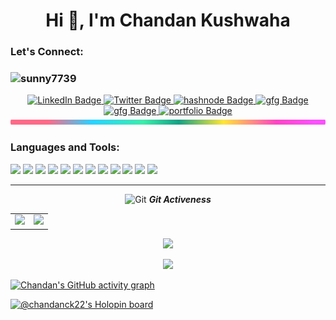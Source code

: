 

<h1 align="center">Hi 👋, I'm Chandan Kushwaha</h1>


<h3 align="left">Let's Connect:</h3>
<h3 align="left"> <img src="https://komarev.com/ghpvc/?username=sunny7739&label=Profile%20views&color=0e75b6&style=flat" alt="sunny7739" /> </h3>

<div id="badges" align = "center">
  <a href="https://www.linkedin.com/in/chandanck22/">
    <img src="https://img.shields.io/badge/LinkedIn-blue?style=for-the-badge&logo=linkedin&logoColor=white" alt="LinkedIn Badge"/>
  </a>
  <a href="https://twitter.com/chandanck22">
    <img src="https://img.shields.io/badge/X-000000?style=for-the-badge&logo=x&logoColor=white" alt="Twitter Badge"/>
  </a>
  <a href="https://nullhackers.hashnode.dev/">
    <img src="https://img.shields.io/badge/hashnode-orange?style=for-the-badge&logo=hashnode&logoColor=royalblue" alt="hashnode Badge"/>
  </a>
    <a href="https://auth.geeksforgeeks.org/user/chandanck221/practice">
    <img src="https://img.shields.io/badge/GeeksforGeeks-0F2B3C?style=for-the-badge&logo=GeeksforGeeks" alt="gfg Badge"/>
  </a>
    <a href="https://www.hackerrank.com/chandanck22">
    <img src="https://img.shields.io/badge/-LeetCode-FFA116?style=for-the-badge&logo=LeetCode&logoColor=black" alt="gfg Badge"/>
  </a>
  <a href="https://chandanck22.vercel.app/">
    <img src="https://img.shields.io/badge/portfolio-B9B3A6?style=for-the-badge&logo=world" alt="portfolio Badge"/>
  </a>
  <!-- <a href="#">
    <img src="https://img.shields.io/badge/LeetCode-1A1A1A?style=for-the-badge&logo=LeetCode" alt="gfg Badge"/>
  </a> -->

</div>

<img src="https://github.com/ArshErgon/ArshErgon/blob/main/assets/header/lineBar.png" width="100%" height="8px"/>

<h3 align="left">Languages and Tools:</h3>

[![](https://img.shields.io/badge/C--A8B9CC?style=for-the-badge&logo=C)](#)
[![](https://img.shields.io/badge/C++--00599C?style=for-the-badge&logo=C)](#) 
[![](https://img.shields.io/badge/Python--3776AB?style=for-the-badge&logo=Python)](#) 
[![](https://img.shields.io/badge/html--E34F26?style=for-the-badge&logo=HTML5)](#) 
[![](https://img.shields.io/badge/CSS--1572B6?style=for-the-badge&logo=CSS3)](#) 
[![](https://img.shields.io/badge/JavaScript--F7DF1E?style=for-the-badge&logo=JavaScript)](#) 
[![](https://img.shields.io/badge/Bootstrap--7952B3?style=for-the-badge&logo=Bootstrap)](#) 
[![](https://img.shields.io/badge/React--61DAFB?style=for-the-badge&logo=React)](#) 
[![](https://img.shields.io/badge/git--F05032?style=for-the-badge&logo=git)](#) 
[![](https://img.shields.io/badge/Django--092E20?style=for-the-badge&logo=Django)](#) 
[![](https://img.shields.io/badge/MySQL--4479A1?style=for-the-badge&logo=MySQL)](#) 
[![](https://img.shields.io/badge/Linux--FCC624?style=for-the-badge&logo=Linux)](#)



<hr>
<p align="center">
<img src="https://media.giphy.com/media/W5eoZHPpUx9sapR0eu/giphy.gif" width="30px" alt="Git"/>&nbsp;<i><b>Git Activeness</b></i></p>
 
<!-- <p><img align="left" src="https://github-readme-stats.vercel.app/api/top-langs?username=chandanck22&show_icons=true&locale=en&layout=compact&theme=gruvbox&include_all_commits=true&count_private=true" alt="ovi" /></p>
<p>
<img align="right" src="https://github-readme-stats.vercel.app/api?username=chandanck22&show_icons=true&locale=en&theme=gruvbox&include_all_commits=true&count_private=true" alt="ovi" width="410" /></p> -->

<table cellpadding="0">
  <tr style="padding: 0">
    <!-- GitHub Stats Card -->  
    <td valign="top"><img height="200" src="https://github-readme-stats.vercel.app/api?username=chandanck22&show_icons=true&theme=radical#gh-dark-mode-only"/></td>
    <!-- GitHub Top Language Card -->
    <td valign="top"><img height="200" src="https://github-readme-stats.vercel.app/api/top-langs/?username=chandanck22&layout=compact&theme=radical&custom_title=Languages"/></td>
  </tr>
</table>

<p align="center">
  <img src="https://github-readme-streak-stats.herokuapp.com?user=chandanck22&&theme=dark&show_icons=true)](https://git.io/streak-stats" /> 

<p align="center">
  <img src="https://capsule-render.vercel.app/api?type=waving&color=gradient&height=150&width=100%&section=footer"/>
</p>

<!-- [![Chandan's github activity graph](https://github-readme-activity-graph.cyclic.app/graph?username=chandanck22&theme=merko)](https://github.com/chandanck22/github-readme-activity-graph) -->


[![Chandan's GitHub activity graph](https://github-readme-activity-graph.vercel.app/graph?username=chandanck22&theme=high-contrast)](https://github.com/ashutosh00710/github-readme-activity-graph)

[![@chandanck22's Holopin board](https://holopin.me/chandanck22)](https://holopin.io/@chandanck22)

<!-- [![chandanck22's GitHub | Languages Over Time](https://stats.quine.sh/chandanck22/languages-over-time?theme=dark)](https://quine.sh) -->


